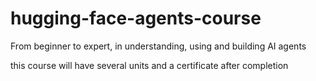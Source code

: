 # hugging-face-agents-course

From beginner to expert, in understanding, using and building AI agents

this course will have several units and a certificate after completion
